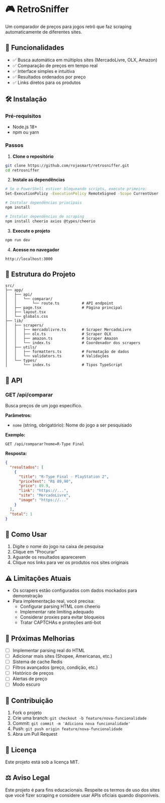 # 🎮 RetroSniffer

Um comparador de preços para jogos retrô que faz scraping automaticamente de diferentes sites.

## 🚀 Funcionalidades

- ✅ Busca automática em múltiplos sites (MercadoLivre, OLX, Amazon)
- ✅ Comparação de preços em tempo real
- ✅ Interface simples e intuitiva
- ✅ Resultados ordenados por preço
- ✅ Links diretos para os produtos

## 🛠️ Instalação

### Pré-requisitos

- Node.js 18+
- npm ou yarn

### Passos

1. **Clone o repositório**

```bash
git clone https://github.com/rojasmart/retrosniffer.git
cd retrosniffer
```

2. **Instale as dependências**

```bash
# Se o PowerShell estiver bloqueando scripts, execute primeiro:
Set-ExecutionPolicy -ExecutionPolicy RemoteSigned -Scope CurrentUser

# Instalar dependências principais
npm install

# Instalar dependências de scraping
npm install cheerio axios @types/cheerio
```

3. **Execute o projeto**

```bash
npm run dev
```

4. **Acesse no navegador**

```
http://localhost:3000
```

## 📁 Estrutura do Projeto

```
src/
├── app/
│   ├── api/
│   │   └── comparar/
│   │       └── route.ts          # API endpoint
│   ├── page.tsx                  # Página principal
│   ├── layout.tsx
│   └── globals.css
├── lib/
│   ├── scrapers/
│   │   ├── mercadolivre.ts       # Scraper MercadoLivre
│   │   ├── olx.ts                # Scraper OLX
│   │   ├── amazon.ts             # Scraper Amazon
│   │   └── index.ts              # Coordenador dos scrapers
│   ├── utils/
│   │   ├── formatters.ts         # Formatação de dados
│   │   └── validators.ts         # Validações
│   └── types/
│       └── index.ts              # Tipos TypeScript
```

## 🔧 API

### GET /api/comparar

Busca preços de um jogo específico.

**Parâmetros:**

- `nome` (string, obrigatório): Nome do jogo a ser pesquisado

**Exemplo:**

```
GET /api/comparar?nome=R-Type Final
```

**Resposta:**

```json
{
  "resultados": [
    {
      "title": "R-Type Final - PlayStation 2",
      "priceText": "R$ 89,90",
      "price": 89.9,
      "link": "https://...",
      "site": "MercadoLivre",
      "image": "https://..."
    }
  ],
  "total": 1
}
```

## 🎯 Como Usar

1. Digite o nome do jogo na caixa de pesquisa
2. Clique em "Procurar"
3. Aguarde os resultados aparecerem
4. Clique nos links para ver os produtos nos sites originais

## ⚠️ Limitações Atuais

- Os scrapers estão configurados com dados mockados para demonstração
- Para implementação real, você precisa:
  - Configurar parsing HTML com cheerio
  - Implementar rate limiting adequado
  - Considerar proxies para evitar bloqueios
  - Tratar CAPTCHAs e proteções anti-bot

## 🔄 Próximas Melhorias

- [ ] Implementar parsing real do HTML
- [ ] Adicionar mais sites (Shopee, Americanas, etc.)
- [ ] Sistema de cache Redis
- [ ] Filtros avançados (preço, condição, etc.)
- [ ] Histórico de preços
- [ ] Alertas de preço
- [ ] Modo escuro

## 🤝 Contribuição

1. Fork o projeto
2. Crie uma branch: `git checkout -b feature/nova-funcionalidade`
3. Commit: `git commit -m 'Adiciona nova funcionalidade'`
4. Push: `git push origin feature/nova-funcionalidade`
5. Abra um Pull Request

## 📝 Licença

Este projeto está sob a licença MIT.

## ⚖️ Aviso Legal

Este projeto é para fins educacionais. Respeite os termos de uso dos sites que você fizer scraping e considere usar APIs oficiais quando disponíveis.
